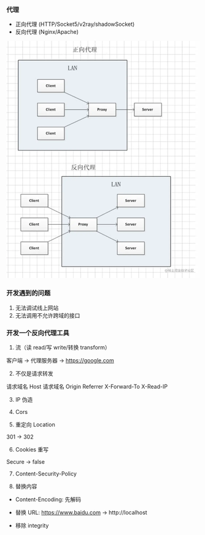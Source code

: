 ### 代理

- 正向代理 (HTTP/Socket5/v2ray/shadowSocket)
- 反向代理 (Nginx/Apache)

![image](./2021.12-1_01.webp)


### 开发遇到的问题

1. 无法调试线上网站
2. 无法调用不允许跨域的接口

### 开发一个反向代理工具

1. 流（读 read/写 write/转换 transform）

客户端 -> 代理服务器 -> https://google.com

2. 不仅是请求转发

请求域名 Host
请求域名 Origin
Referrer
X-Forward-To
X-Read-IP

3. IP 伪造

5. Cors

5. 重定向 Location

301 -> 302

6. Cookies 重写

Secure -> false

<!-- https://developer.mozilla.org/zh-CN/docs/Web/HTTP/CSP -->
7. Content-Security-Policy

8. 替换内容

- Content-Encoding: 先解码

- 替换 URL: https://www.baidu.com -> http://localhost

<!-- https://developer.mozilla.org/zh-CN/docs/Web/Security/Subresource_Integrity -->
- 移除 integrity